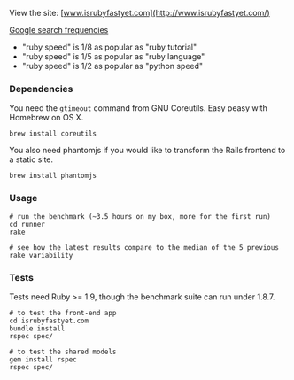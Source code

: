 View the site: [www.isrubyfastyet.com](http://www.isrubyfastyet.com/)

[Google search frequencies](http://www.google.com/insights/search/#q=ruby%20benchmark%2Cruby%20speed%2Cpython%20speed%2Cruby%20language%2Cruby%20tutorial&cmpt=q)

- "ruby speed" is 1/8 as popular as "ruby tutorial"
- "ruby speed" is 1/5 as popular as "ruby language"
- "ruby speed" is 1/2 as popular as "python speed"

### Dependencies

You need the `gtimeout` command from GNU Coreutils. Easy peasy with Homebrew on OS X.

```
brew install coreutils
```

You also need phantomjs if you would like to transform the Rails frontend to a static site.

```
brew install phantomjs
```

### Usage

```
# run the benchmark (~3.5 hours on my box, more for the first run)
cd runner
rake

# see how the latest results compare to the median of the 5 previous
rake variability
```

### Tests

Tests need Ruby >= 1.9, though the benchmark suite can run under 1.8.7.

```
# to test the front-end app
cd isrubyfastyet.com
bundle install
rspec spec/

# to test the shared models
gem install rspec
rspec spec/
```
